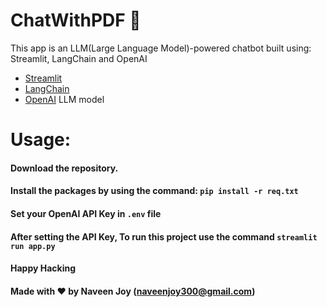 # ChatWithPDF 🚀

This app is an LLM(Large Language Model)-powered chatbot built using: Streamlit, LangChain and OpenAI

- [Streamlit](https://streamlit.io/)
- [LangChain](https://python.langchain.com/)
- [OpenAI](https://platform.openai.com/docs/models) LLM model


# Usage:
#### Download the repository.
#### Install the packages by using the command: `pip install -r req.txt`
#### Set your OpenAI API Key in `.env` file
#### After setting the API Key, To run this project use the command `streamlit run app.py`

#### Happy Hacking
#### Made with ❤️ by Naveen Joy (naveenjoy300@gmail.com)

